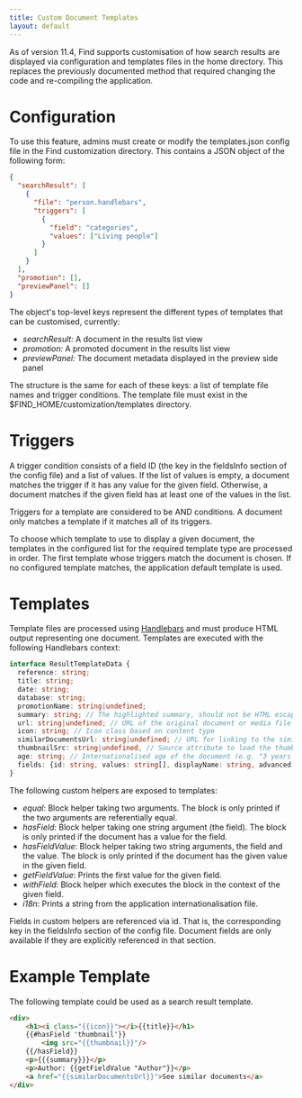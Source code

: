 ```yaml
---
title: Custom Document Templates
layout: default
---
```


As of version 11.4, Find supports customisation of how search results are displayed via configuration and templates files 
in the home directory. This replaces the previously documented method that required changing the code and re-compiling the
application.

# Configuration

To use this feature, admins must create or modify the templates.json config file in the Find customization directory. 
This contains a JSON object of the following form:

```json
{
  "searchResult": [
    {
      "file": "person.handlebars",
      "triggers": [
        {
          "field": "categories",
          "values": ["Living people"]
        }
      ]
    }
  ],
  "promotion": [],
  "previewPanel": []
}
```

The object's top-level keys represent the different types of templates that can be customised, currently:

- *searchResult:* A document in the results list view
- *promotion:* A promoted document in the results list view
- *previewPanel:* The document metadata displayed in the preview side panel

The structure is the same for each of these keys: a list of template file names and trigger conditions. The template file
must exist in the $FIND_HOME/customization/templates directory.

# Triggers

A trigger condition consists of a field ID (the key in the fieldsInfo section of the config file) and a list of values. 
If the list of values is empty, a document matches the trigger if it has any value for the given field. 
Otherwise, a document matches if the given field has at least one
of the values in the list.

Triggers for a template are considered to be AND conditions. A document only matches a template if it matches all of its 
triggers.

To choose which template to use to display a given document, the templates in the configured list for the required 
template type are processed in order. The first template whose triggers match the document is chosen. If no configured 
template matches, the application default template is used.

# Templates

Template files are processed using [Handlebars](https://handlebarsjs.com/) and must produce HTML output representing one
document. Templates are executed with the following Handlebars context: 

```typescript
interface ResultTemplateData {
  reference: string;
  title: string;
  date: string;
  database: string;
  promotionName: string|undefined;
  summary: string; // The highlighted summary, should not be HTML escaped
  url: string|undefined; // URL of the original document or media file
  icon: string; // Icon class based on content type
  similarDocumentsUrl: string|undefined; // URL for linking to the similar documents view, only in result and promotion
  thumbnailSrc: string|undefined, // Source attribute to load the thumbnail in an <img> tag
  age: string; // Internationalised age of the document (e.g. "3 years ago") 
  fields: {id: string, values: string[], displayName: string, advanced: boolean}[];
}
```

The following custom helpers are exposed to templates:

- *equal*: Block helper taking two arguments. The block is only printed if the two arguments are referentially equal.
- *hasField*: Block helper taking one string argument (the field). The block is only printed if the document has a value 
for  the field.
- *hasFieldValue*: Block helper taking two string arguments, the field and the value. The block is only printed if the
document has the given value in the given field.
- *getFieldValue*: Prints the first value for the given field.
- *withField*: Block helper which executes the block in the context of the given field.
- *i18n*: Prints a string from the application internationalisation file.

Fields in custom helpers are referenced via id. That is, the corresponding key in the fieldsInfo section of the config
file. Document fields are only available if they are explicitly referenced in that section.

# Example Template

The following template could be used as a search result template.

```html
<div>
    <h1><i class="{{icon}}"></i>{{title}}</h1>
    {{#hasField 'thumbnail'}}
        <img src="{{thumbnail}}"/>
    {{/hasField}}
    <p>{{{summary}}}</p>
    <p>Author: {{getFieldValue "Author"}}</p>
    <a href="{{similarDocumentsUrl}}">See similar documents</a>
</div>
```
